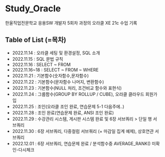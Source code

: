 # Study_Oracle

한울직업전문학교 응용SW 개발자 5회차 과정의 오라클 XE 21c 수업 기록

## Table of List (=목차)

- 2022.11.14 : 오라클 세팅 및 환경설정, SQL 소개
- 2022.11.15 : SQL 문법 규칙
- 2022.11.16 : SELECT ~ FROM
- 2022.11.16~18 : SELECT ~ FROM ~ WHERE
- 2022.11.21 : 기본함수(숫자함수,문자함수)
- 2022.11.22 : 기본함수(문자함수 나머지, 변환함수)
- 2022.11.23 : 기본함수(NULL 처리, 조건비교 함수와 표현식)
- 2022.11.24 : 그룹함수(GROUP BY ROLLUP / CUBE), 오라클 클라우드 회원가입
- 2022.11.25 : 조인(오라클 조인 완료, 연습문제 5-1 다음주에..)
- 2022.11.28 : 조인 완료(연습문제 완료, ANSI 조인 완료)
- 2022.11.29 : 수강관리 시스템, 게시판 시스템 완료 및 6장 서브쿼리 > 단일 행 서브쿼리
- 2022.11.30 : 6장 서브쿼리, 다중컬럼 서브쿼리 (+ 마감일 집계 예제), 상호연관 서브쿼리
- 2022.12.01 : 6장 서브쿼리, 연습문제 완료 / 분석함수중 AVERAGE_RANK() 미확인-다시체크
